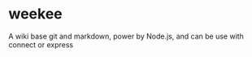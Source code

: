 weekee
======

A wiki base git and markdown, power by Node.js, and can be use with connect or express